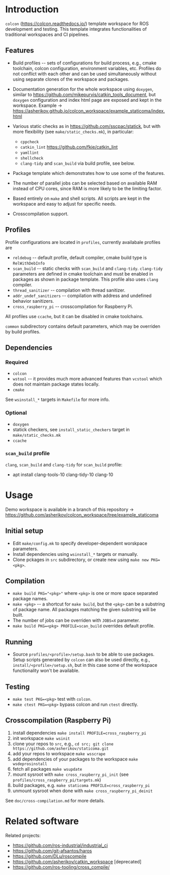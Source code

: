 Introduction
============

`colcon` (https://colcon.readthedocs.io/) template workspace for ROS
development and testing. This template integrates functionalities of
traditional workspaces and CI pipelines.


Features
--------

- Build profiles -- sets of configurations for build process, e.g., cmake
  toolchain, colcon configuration, environment variables, etc. Profiles do not
  conflict with each other and can be used simultaneously without using
  separate clones of the workspace and packages.

- Documentation generation for the whole workspace using `doxygen`, similar to
  https://github.com/mikepurvis/catkin_tools_document, but `doxygen`
  configuration and index html page are exposed and kept in the workspace.
  Example -> https://asherikov.github.io/colcon_workspace/example_staticoma/index.html

- Various static checks as in https://github.com/sscpac/statick, but with more
  flexibility (see `make/static_checks.mk`), in particular:
    - `cppcheck`
    - `catkin_lint` https://github.com/fkie/catkin_lint
    - `yamllint`
    - `shellcheck`
    - `clang-tidy` and `scan_build` via build profile, see below.

- Package template which demonstrates how to use some of the features.

- The number of parallel jobs can be selected based on available RAM instead of
  CPU cores, since RAM is more likely to be the limiting factor.

- Based entirely on `make` and shell scripts. All scripts are kept in the
  workspace and easy to adjust for specific needs.

- Crosscompilation support.


Profiles
--------

Profile configurations are located in `profiles`, currently availabale profiles are
- `reldebug` -- default profile, default compiler, cmake build type is
  `RelWithDebInfo`
- `scan_build` -- static checks with `scan_build` and `clang-tidy`.
  `clang-tidy` parameters are defined in cmake toolchain and must be enabled in
  packages as shown in package template. This profile also uses `clang` compiler.
- `thread_sanitizer` -- compilation with thread sanitizer.
- `addr_undef_sanitizers` -- compilation with address and undefined behavior
  sanitizers.
- `cross_raspberry_pi` -- crosscompilation for Raspberry Pi.

All profiles use `ccache`, but it can be disabled in cmake toolchains.

`common` subdirectory contains default parameters, which may be overriden by
build profiles.


Dependencies
------------

### Required
- `colcon`
- `wstool` -- it provides much more advanced features than `vcstool` which does
  not maintain package states locally.
- `cmake`

See `wsinstall_*` targets in `Makefile` for more info.


### Optional
- `doxygen`
- statick checkers, see `install_static_checkers` target in `make/static_checks.mk`
- `ccache`


### `scan_build` profile

`clang`, `scan_build` and `clang-tidy` for `scan_build` profile:
- apt install clang-tools-10 clang-tidy-10 clang-10



Usage
=====

Demo workspace is available in a branch of this repository ->
https://github.com/asherikov/colcon_workspace/tree/example_staticoma


Initial setup
-------------

- Edit `make/config.mk` to specify developer-dependent worskpace parameters.
- Install dependencies using `wsinstall_*` targets or manually.
- Clone pckages in `src` subdirectory, or create new using `make new PKG=<pkg>`.


Compilation
-----------

- `make build PKG="<pkg>"` where `<pkg>` is one or more space separated package names.
- `make <pkg>` -- a shortcut for `make build`, but the `<pkg>` can be a
  substring of package name. All packages matching the given substring will be built.
- The number of jobs can be overriden with `JOBS=X` parameter.
- `make build PKG=<pkg> PROFILE=scan_build` overrides default profile.


Running
-------

- Source `profiles/<profile>/setup.bash` to be able to use packages. Setup
  scripts generated by `colcon` can also be used directly, e.g.,
  `install/<profile>/setup.sh`, but in this case some of the workspace
  functionality won't be available.


Testing
-------
- `make test PKG=<pkg>` test with `colcon`.
- `make ctest PKG=<pkg>` bypass colcon and run `ctest` directly.


Crosscompilation (Raspberry Pi)
-------------------------------
1. install dependencies `make install PROFILE=cross_raspberry_pi`
2. init workspace `make wsinit`
3. clone your repos to `src`, e.g., `cd src; git clone https://github.com/asherikov/staticoma.git`
4. add your repos to workspace `make wsscrape`
5. add dependencies of your packages to the workspace `make wsdeprosinstall`
6. fetch all packages `make wsupdate`
7. mount sysroot with `make cross_raspberry_pi_init` (see `profiles/cross_raspberry_pi/targets.mk`)
8. build packages, e.g. `make staticoma PROFILE=cross_raspberry_pi`
9. unmount sysroot when done with `make cross_raspberry_pi_deinit`

See `doc/cross-compilation.md` for more details.


Related software
================

Related projects:
- https://github.com/ros-industrial/industrial_ci
- https://github.com/git-afsantos/haros
- https://github.com/DLu/roscompile
- https://github.com/asherikov/catkin_workspace [deprecated]
- https://github.com/ros-tooling/cross_compile/
